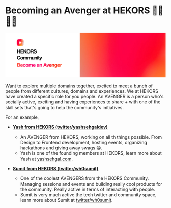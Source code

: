 # Becoming an Avenger at HEKORS 🦸‍♂️🦸‍♀️

<img src="/assets/hekors-avenger-banner.jpg" 
    alt="open-volunteer-roles-banner" style="" />

Want to explore multiple domains together, excited to meet a bunch of people from different cultures, domains and experiences. We at HEKORS have created a specific role for you people. An AVENGER is a person who's socially active, exciting and having experiences to share + with one of the skill sets that's going to help the community's initiatives.

For an example, 

- **[Yash from HEKORS (twitter/yashsehgaldev)](https://twitter.com/yashsehgaldev)**
    - An AVENGER from HEKORS, working on all th things possible. From Design to Frontend development, hosting events, organizing hackathons and giving away swags 😁.
    - Yash is one of the founding members at HEKORS, learn more about Yash at [yashsehgal.com](https://yashsehgal.com).

- **[Sumit from HEKORS (twitter/wh0sumit)](https://twitter.com/wh0sumit)**
    - One of the coolest AVENGERS from the HEKORS Community. Managing sessions and events and building really cool products for the community. Really active in terms of interacting with people.
    - Sumit is very much active the tech twitter and community space, learn more about Sumit at [twitter/wh0sumit](https://twitter.com/wh0sumit).